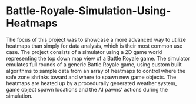 # Battle-Royale-Simulation-Using-Heatmaps
The focus of this project was to showcase a more advanced way to utilize heatmaps than simply for data analysis, which is their most common use case. The project consists of a simulator using a 2D game world representing the top down map view of a Battle Royale game. The simulator emulates full rounds of a generic Battle Royale game, using custom built algorithms to sample data from an array of heatmaps to control where the safe zone shrinks toward and where to spawn new game objects. The heatmaps are heated up by a procedurally generated weather system, game object spawn locations and the AI pawns' actions during the simulation.
